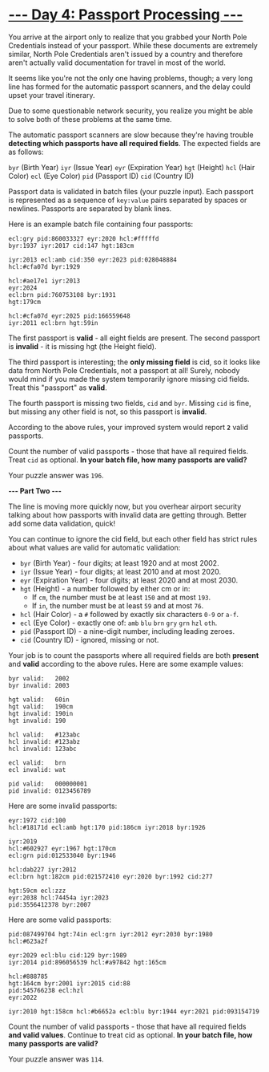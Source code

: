 
# [--- Day 4: Passport Processing ---](http://adventofcode.com/2020/day/4)

You arrive at the airport only to realize that you grabbed your North Pole Credentials instead of your passport. While these documents are extremely similar, North Pole Credentials aren't issued by a country and therefore aren't actually valid documentation for travel in most of the world.

It seems like you're not the only one having problems, though; a very long line has formed for the automatic passport scanners, and the delay could upset your travel itinerary.

Due to some questionable network security, you realize you might be able to solve both of these problems at the same time.

The automatic passport scanners are slow because they're having trouble **detecting which passports have all required fields**. The expected fields are as follows:

   ``byr`` (Birth Year)
   ``iyr`` (Issue Year)
   ``eyr`` (Expiration Year)
   ``hgt`` (Height)
   ``hcl`` (Hair Color)
   ``ecl`` (Eye Color)
   ``pid`` (Passport ID)
   ``cid`` (Country ID)

Passport data is validated in batch files (your puzzle input). Each passport is represented as a sequence of ``key:value`` pairs separated by spaces or newlines. Passports are separated by blank lines.

Here is an example batch file containing four passports:
```
ecl:gry pid:860033327 eyr:2020 hcl:#fffffd
byr:1937 iyr:2017 cid:147 hgt:183cm

iyr:2013 ecl:amb cid:350 eyr:2023 pid:028048884
hcl:#cfa07d byr:1929

hcl:#ae17e1 iyr:2013
eyr:2024
ecl:brn pid:760753108 byr:1931
hgt:179cm

hcl:#cfa07d eyr:2025 pid:166559648
iyr:2011 ecl:brn hgt:59in
```
The first passport is **valid** - all eight fields are present. The second passport is **invalid** - it is missing hgt (the Height field).

The third passport is interesting; the **only missing field** is cid, so it looks like data from North Pole Credentials, not a passport at all! Surely, nobody would mind if you made the system temporarily ignore missing cid fields. Treat this "passport" as **valid**.

The fourth passport is missing two fields, ``cid`` and ``byr``. Missing ``cid`` is fine, but missing any other field is not, so this passport is **invalid**.

According to the above rules, your improved system would report **``2``** valid passports.

Count the number of valid passports - those that have all required fields. Treat ``cid`` as optional. **In your batch file, how many passports are valid?**

Your puzzle answer was ``196``.

**--- Part Two ---**

The line is moving more quickly now, but you overhear airport security talking about how passports with invalid data are getting through. Better add some data validation, quick!

You can continue to ignore the cid field, but each other field has strict rules about what values are valid for automatic validation:

   - ``byr`` (Birth Year) - four digits; at least 1920 and at most 2002.
   - ``iyr`` (Issue Year) - four digits; at least 2010 and at most 2020.
   - ``eyr`` (Expiration Year) - four digits; at least 2020 and at most 2030.
   - ``hgt`` (Height) - a number followed by either cm or in:
      - If ``cm``, the number must be at least ``150`` and at most ``193``.
      - If ``in``, the number must be at least ``59`` and at most ``76``.
   - ``hcl`` (Hair Color) - a ``#`` followed by exactly six characters ``0-9`` or ``a-f``.
   - ``ecl`` (Eye Color) - exactly one of: ``amb`` ``blu`` ``brn`` ``gry`` ``grn`` ``hzl`` ``oth``.
   - ``pid`` (Passport ID) - a nine-digit number, including leading zeroes.
   - ``cid`` (Country ID) - ignored, missing or not.

Your job is to count the passports where all required fields are both **present** and **valid** according to the above rules. Here are some example values:

```
byr valid:   2002
byr invalid: 2003

hgt valid:   60in
hgt valid:   190cm
hgt invalid: 190in
hgt invalid: 190

hcl valid:   #123abc
hcl invalid: #123abz
hcl invalid: 123abc

ecl valid:   brn
ecl invalid: wat

pid valid:   000000001
pid invalid: 0123456789
```

Here are some invalid passports:

```
eyr:1972 cid:100
hcl:#18171d ecl:amb hgt:170 pid:186cm iyr:2018 byr:1926

iyr:2019
hcl:#602927 eyr:1967 hgt:170cm
ecl:grn pid:012533040 byr:1946

hcl:dab227 iyr:2012
ecl:brn hgt:182cm pid:021572410 eyr:2020 byr:1992 cid:277

hgt:59cm ecl:zzz
eyr:2038 hcl:74454a iyr:2023
pid:3556412378 byr:2007
```

Here are some valid passports:

```
pid:087499704 hgt:74in ecl:grn iyr:2012 eyr:2030 byr:1980
hcl:#623a2f

eyr:2029 ecl:blu cid:129 byr:1989
iyr:2014 pid:896056539 hcl:#a97842 hgt:165cm

hcl:#888785
hgt:164cm byr:2001 iyr:2015 cid:88
pid:545766238 ecl:hzl
eyr:2022

iyr:2010 hgt:158cm hcl:#b6652a ecl:blu byr:1944 eyr:2021 pid:093154719
```

Count the number of valid passports - those that have all required fields **and valid values**. Continue to treat cid as optional. **In your batch file, how many passports are valid?**

Your puzzle answer was ``114``.
